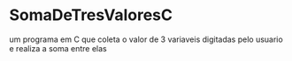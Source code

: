 # SomaDeTresValoresC
um programa em C que coleta o valor de 3 variaveis digitadas pelo usuario e realiza a soma entre elas
